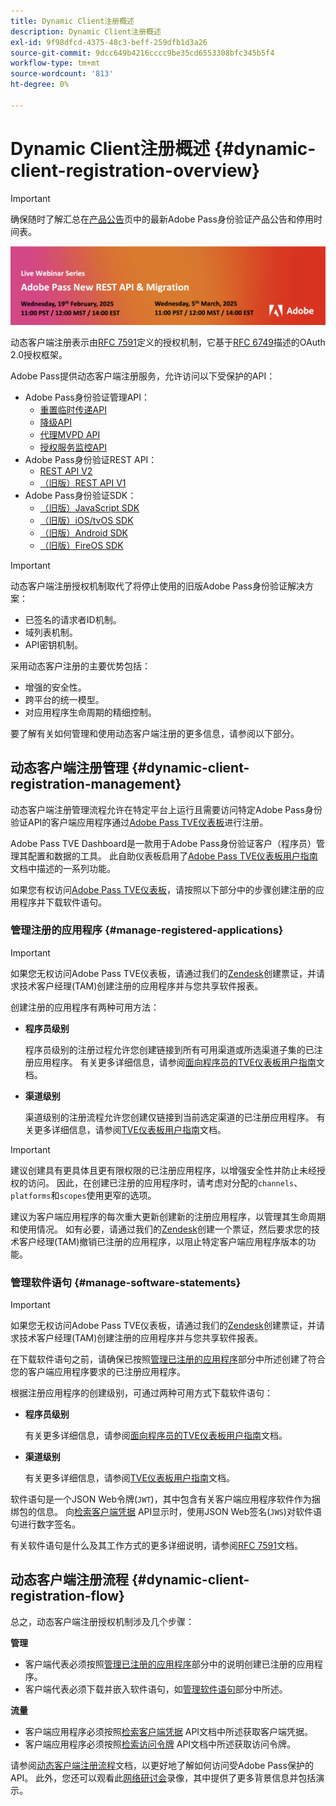 ```yaml
---
title: Dynamic Client注册概述
description: Dynamic Client注册概述
exl-id: 9f98dfcd-4375-48c3-beff-259dfb1d3a26
source-git-commit: 9dcc649b4216cccc9be35cd6553308bfc345b5f4
workflow-type: tm+mt
source-wordcount: '813'
ht-degree: 0%

---
```


# Dynamic Client注册概述 {#dynamic-client-registration-overview}

>[!IMPORTANT]
>
> 确保随时了解汇总在[产品公告](/help/authentication/product-announcements.md)页中的最新Adobe Pass身份验证产品公告和停用时间表。

<a href="https://experienceleague.adobe.com/en/docs/pass/authentication/product-announcements">![直播网络研讨会系列](/help/authentication/assets/rest-api-v2/live-webinar-series-banner.png)</a>

动态客户端注册表示由[RFC 7591](https://datatracker.ietf.org/doc/html/rfc7591)定义的授权机制，它基于[RFC 6749](https://datatracker.ietf.org/doc/html/rfc6749)描述的OAuth 2.0授权框架。

Adobe Pass提供动态客户端注册服务，允许访问以下受保护的API：

* Adobe Pass身份验证管理API：
   * [重置临时传递API](../../features-premium/temporary-access/temp-pass-feature.md#reset-tempass-api-access)
   * [降级API](../../features-premium/degraded-access/degradation-feature.md#degradation-api-access)
   * [代理MVPD API](../../../integration-guide-mvpds/proxy-mvpd-webserv.md)
   * [授权服务监控API](../../features-premium/esm/entitlement-service-monitoring-api.md)
* Adobe Pass身份验证REST API：
   * [REST API V2](../rest-api-v2/apis/rest-api-v2-apis-overview.md)
   * [（旧版）REST API V1](../../legacy/rest-api-v1/rest-api-reference.md)
* Adobe Pass身份验证SDK：
   * [（旧版）JavaScript SDK](../../legacy/sdks/javascript-sdk/javascript-sdk-api-reference.md)
   * [（旧版）iOS/tvOS SDK](../../legacy/sdks/ios-tvos-sdk/iostvos-sdk-api-reference.md)
   * [（旧版）Android SDK](../../legacy/sdks/android-sdk/android-sdk-api-reference.md)
   * [（旧版）FireOS SDK](../../legacy/sdks/fireos-sdk/amazon-fireos-native-client-api-reference.md)

>[!IMPORTANT]
>
> 动态客户端注册授权机制取代了将停止使用的旧版Adobe Pass身份验证解决方案：
>
> * 已签名的请求者ID机制。
> * 域列表机制。
> * API密钥机制。

采用动态客户注册的主要优势包括：

* 增强的安全性。
* 跨平台的统一模型。
* 对应用程序生命周期的精细控制。

要了解有关如何管理和使用动态客户端注册的更多信息，请参阅以下部分。

## 动态客户端注册管理 {#dynamic-client-registration-management}

动态客户端注册管理流程允许在特定平台上运行且需要访问特定Adobe Pass身份验证API的客户端应用程序通过[Adobe Pass TVE仪表板](https://experience.adobe.com/#/pass/authentication)进行注册。

Adobe Pass TVE Dashboard是一款用于Adobe Pass身份验证客户（程序员）管理其配置和数据的工具。 此自助仪表板启用了[Adobe Pass TVE仪表板用户指南](../../../user-guide-tve-dashboard/tve-dashboard-overview.md)文档中描述的一系列功能。

如果您有权访问[Adobe Pass TVE仪表板](https://experience.adobe.com/#/pass/authentication)，请按照以下部分中的步骤创建注册的应用程序并下载软件语句。

### 管理注册的应用程序 {#manage-registered-applications}

>[!IMPORTANT]
>
> 如果您无权访问Adobe Pass TVE仪表板，请通过我们的[Zendesk](https://adobeprimetime.zendesk.com)创建票证，并请求技术客户经理(TAM)创建注册的应用程序并与您共享软件报表。

创建注册的应用程序有两种可用方法：

* **程序员级别**

  程序员级别的注册过程允许您创建链接到所有可用渠道或所选渠道子集的已注册应用程序。 有关更多详细信息，请参阅[面向程序员的TVE仪表板用户指南](../../../user-guide-tve-dashboard/tve-dashboard-programmers.md)文档。


* **渠道级别**

  渠道级别的注册流程允许您创建仅链接到当前选定渠道的已注册应用程序。 有关更多详细信息，请参阅[TVE仪表板用户指南](../../../user-guide-tve-dashboard/tve-dashboard-channels.md)文档。

>[!IMPORTANT]
>
> 建议创建具有更具体且更有限权限的已注册应用程序，以增强安全性并防止未经授权的访问。 因此，在创建已注册的应用程序时，请考虑对分配的`channels`、`platforms`和`scopes`使用更窄的选项。
>
> 建议为客户端应用程序的每次重大更新创建新的注册应用程序，以管理其生命周期和使用情况。 如有必要，请通过我们的[Zendesk](https://adobeprimetime.zendesk.com)创建一个票证，然后要求您的技术客户经理(TAM)撤销已注册的应用程序，以阻止特定客户端应用程序版本的功能。

### 管理软件语句 {#manage-software-statements}

>[!IMPORTANT]
>
> 如果您无权访问Adobe Pass TVE仪表板，请通过我们的[Zendesk](https://adobeprimetime.zendesk.com)创建票证，并请求技术客户经理(TAM)创建注册的应用程序并与您共享软件报表。

在下载软件语句之前，请确保已按照[管理已注册的应用程序](#manage-registered-applications)部分中所述创建了符合您的客户端应用程序要求的已注册应用程序。

根据注册应用程序的创建级别，可通过两种可用方式下载软件语句：

* **程序员级别**

  有关更多详细信息，请参阅[面向程序员的TVE仪表板用户指南](../../../user-guide-tve-dashboard/tve-dashboard-programmers.md)文档。

* **渠道级别**

  有关更多详细信息，请参阅[TVE仪表板用户指南](../../../user-guide-tve-dashboard/tve-dashboard-channels.md)文档。

软件语句是一个JSON Web令牌(`JWT`)，其中包含有关客户端应用程序软件作为捆绑包的信息。 向[检索客户端凭据](apis/dynamic-client-registration-apis-retrieve-client-credentials.md) API显示时，使用JSON Web签名(`JWS`)对软件语句进行数字签名。

有关软件语句是什么及其工作方式的更多详细说明，请参阅[RFC 7591](https://tools.ietf.org/html/rfc7591)文档。

## 动态客户端注册流程 {#dynamic-client-registration-flow}

总之，动态客户端注册授权机制涉及几个步骤：

**管理**

* 客户端代表必须按照[管理已注册的应用程序](#manage-registered-applications)部分中的说明创建已注册的应用程序。
* 客户端代表必须下载并嵌入软件语句，如[管理软件语句](#manage-software-statements)部分中所述。

**流量**

* 客户端应用程序必须按照[检索客户端凭据](apis/dynamic-client-registration-apis-retrieve-client-credentials.md) API文档中所述获取客户端凭据。
* 客户端应用程序必须按照[检索访问令牌](apis/dynamic-client-registration-apis-retrieve-access-token.md) API文档中所述获取访问令牌。

请参阅[动态客户端注册流程](flows/dynamic-client-registration-flow.md)文档，以更好地了解如何访问受Adobe Pass保护的API。 此外，您还可以观看此[网络研讨会](https://my.adobeconnect.com/pzkp8ujrigg1/)录像，其中提供了更多背景信息并包括演示。
